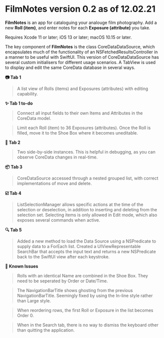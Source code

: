 # FilmNotes version 0.2 as of 12.02.21

**FilmNotes** is an app for cataloguing your analouge film photography. Add a new **Roll (item)**, and enter notes for each **Exposure (attribute)** you take.

Requires Xcode 11 or later; iOS 13 or later; macOS 10.15 or later.

The key component of **FilmNotes** is the class CoreDataDataSource, which encapsulates much of the functionality of an NSFetchedResultsController in a manner to be useful with SwiftUI. This version of CoreDataDataSource has several custom initialisers for different usage scenarios.
A TabView is used to display and edit the same CoreData database in several ways.

**📷 Tab 1**
> A list view of Rolls (items) and Exposures (attributes) with editing capability.

**✨ Tab 1 to-do**
> Connect all input fields to their own Items and Attributes in the CoreData model.

> Limit each Roll (item) to 36 Exposures (attributes). Once the Roll is filled, move it to the Shoe Box where it becomes uneditable.

**🐛 Tab 2**
> Two side-by-side instances. This is helpful in debugging, as you can observe CoreData changes in real-time.

**📦 Tab 3**
> CoreDataSource accessed through a nested grouped list, with correct implementations of move and delete.

**☑️ Tab 4**
>ListSelectionManager allows specific actions at the time of the selection or deselection, in addition to inserting and deleting from the selection set. Selecting items is only allowed in Edit mode, which also exposes several commands when active.

**🔍 Tab 5**
>Added a new method to load the Data Source using a NSPredicate to supply data to a ForEach list. Created a UIViewRepresentable SearchBar that accepts the input text and returns a new NSPredicate back to the SwiftUI view after each keystroke.


**🚧 Known Issues**
> Rolls with an identical Name are combined in the Shoe Box. They need to be seperated by Order or Date/Time.

> The NavigationBarTitle shows ghosting from the previous NavigationBarTitle. Seemingly fixed by using the In-line style rather than Large style.

> When reordering rows, the first Roll or Exposure in the list becomes Order 0.

> When in the Search tab, there is no way to dismiss the keyboard other than quitting the application.
